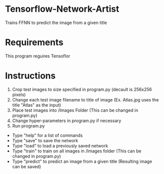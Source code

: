 # Tensorflow-Network-Artist
Trains FFNN to predict the image from a given title

# Requirements
This program reguires Tensoflor

# Instructions

1. Crop test images to size specified in program.py (decault is 256x256 pixels)
2. Change each test image filename to title of image (Ex. Atlas.jpg uses the title "Atlas" as the input)
3. Place test images into /Images Folder (This can be changed in program.py)
4. Change hyper-parameters in program.py if necessary
5. Run program.py
- Type "help" for a list of commands
- Type "save" to save the network
- Type "load" to load a previously saved network
- Type "train" to train on all images in /Images folder (This can be changed in program.py)
- Type "predict" to predict an image from a given title (Resulting image can be saved)

